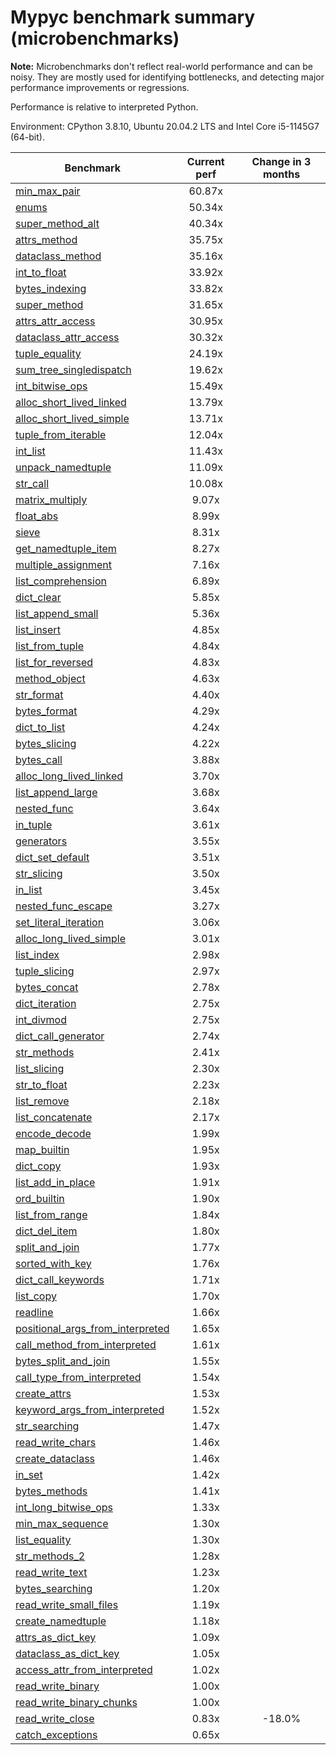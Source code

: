 # Mypyc benchmark summary (microbenchmarks)

**Note:** Microbenchmarks don't reflect real-world performance and can be noisy.
           They are mostly used for identifying bottlenecks, and detecting major performance
           improvements or regressions.

Performance is relative to interpreted Python.

Environment: CPython 3.8.10, Ubuntu 20.04.2 LTS and Intel Core i5-1145G7 (64-bit).

| Benchmark | Current perf | Change in 3 months |
| --- | :---: | :---: |
| [min_max_pair](benchmarks/min_max_pair.md) | 60.87x |  |
| [enums](benchmarks/enums.md) | 50.34x |  |
| [super_method_alt](benchmarks/super_method_alt.md) | 40.34x |  |
| [attrs_method](benchmarks/attrs_method.md) | 35.75x |  |
| [dataclass_method](benchmarks/dataclass_method.md) | 35.16x |  |
| [int_to_float](benchmarks/int_to_float.md) | 33.92x |  |
| [bytes_indexing](benchmarks/bytes_indexing.md) | 33.82x |  |
| [super_method](benchmarks/super_method.md) | 31.65x |  |
| [attrs_attr_access](benchmarks/attrs_attr_access.md) | 30.95x |  |
| [dataclass_attr_access](benchmarks/dataclass_attr_access.md) | 30.32x |  |
| [tuple_equality](benchmarks/tuple_equality.md) | 24.19x |  |
| [sum_tree_singledispatch](benchmarks/sum_tree_singledispatch.md) | 19.62x |  |
| [int_bitwise_ops](benchmarks/int_bitwise_ops.md) | 15.49x |  |
| [alloc_short_lived_linked](benchmarks/alloc_short_lived_linked.md) | 13.79x |  |
| [alloc_short_lived_simple](benchmarks/alloc_short_lived_simple.md) | 13.71x |  |
| [tuple_from_iterable](benchmarks/tuple_from_iterable.md) | 12.04x |  |
| [int_list](benchmarks/int_list.md) | 11.43x |  |
| [unpack_namedtuple](benchmarks/unpack_namedtuple.md) | 11.09x |  |
| [str_call](benchmarks/str_call.md) | 10.08x |  |
| [matrix_multiply](benchmarks/matrix_multiply.md) | 9.07x |  |
| [float_abs](benchmarks/float_abs.md) | 8.99x |  |
| [sieve](benchmarks/sieve.md) | 8.31x |  |
| [get_namedtuple_item](benchmarks/get_namedtuple_item.md) | 8.27x |  |
| [multiple_assignment](benchmarks/multiple_assignment.md) | 7.16x |  |
| [list_comprehension](benchmarks/list_comprehension.md) | 6.89x |  |
| [dict_clear](benchmarks/dict_clear.md) | 5.85x |  |
| [list_append_small](benchmarks/list_append_small.md) | 5.36x |  |
| [list_insert](benchmarks/list_insert.md) | 4.85x |  |
| [list_from_tuple](benchmarks/list_from_tuple.md) | 4.84x |  |
| [list_for_reversed](benchmarks/list_for_reversed.md) | 4.83x |  |
| [method_object](benchmarks/method_object.md) | 4.63x |  |
| [str_format](benchmarks/str_format.md) | 4.40x |  |
| [bytes_format](benchmarks/bytes_format.md) | 4.29x |  |
| [dict_to_list](benchmarks/dict_to_list.md) | 4.24x |  |
| [bytes_slicing](benchmarks/bytes_slicing.md) | 4.22x |  |
| [bytes_call](benchmarks/bytes_call.md) | 3.88x |  |
| [alloc_long_lived_linked](benchmarks/alloc_long_lived_linked.md) | 3.70x |  |
| [list_append_large](benchmarks/list_append_large.md) | 3.68x |  |
| [nested_func](benchmarks/nested_func.md) | 3.64x |  |
| [in_tuple](benchmarks/in_tuple.md) | 3.61x |  |
| [generators](benchmarks/generators.md) | 3.55x |  |
| [dict_set_default](benchmarks/dict_set_default.md) | 3.51x |  |
| [str_slicing](benchmarks/str_slicing.md) | 3.50x |  |
| [in_list](benchmarks/in_list.md) | 3.45x |  |
| [nested_func_escape](benchmarks/nested_func_escape.md) | 3.27x |  |
| [set_literal_iteration](benchmarks/set_literal_iteration.md) | 3.06x |  |
| [alloc_long_lived_simple](benchmarks/alloc_long_lived_simple.md) | 3.01x |  |
| [list_index](benchmarks/list_index.md) | 2.98x |  |
| [tuple_slicing](benchmarks/tuple_slicing.md) | 2.97x |  |
| [bytes_concat](benchmarks/bytes_concat.md) | 2.78x |  |
| [dict_iteration](benchmarks/dict_iteration.md) | 2.75x |  |
| [int_divmod](benchmarks/int_divmod.md) | 2.75x |  |
| [dict_call_generator](benchmarks/dict_call_generator.md) | 2.74x |  |
| [str_methods](benchmarks/str_methods.md) | 2.41x |  |
| [list_slicing](benchmarks/list_slicing.md) | 2.30x |  |
| [str_to_float](benchmarks/str_to_float.md) | 2.23x |  |
| [list_remove](benchmarks/list_remove.md) | 2.18x |  |
| [list_concatenate](benchmarks/list_concatenate.md) | 2.17x |  |
| [encode_decode](benchmarks/encode_decode.md) | 1.99x |  |
| [map_builtin](benchmarks/map_builtin.md) | 1.95x |  |
| [dict_copy](benchmarks/dict_copy.md) | 1.93x |  |
| [list_add_in_place](benchmarks/list_add_in_place.md) | 1.91x |  |
| [ord_builtin](benchmarks/ord_builtin.md) | 1.90x |  |
| [list_from_range](benchmarks/list_from_range.md) | 1.84x |  |
| [dict_del_item](benchmarks/dict_del_item.md) | 1.80x |  |
| [split_and_join](benchmarks/split_and_join.md) | 1.77x |  |
| [sorted_with_key](benchmarks/sorted_with_key.md) | 1.76x |  |
| [dict_call_keywords](benchmarks/dict_call_keywords.md) | 1.71x |  |
| [list_copy](benchmarks/list_copy.md) | 1.70x |  |
| [readline](benchmarks/readline.md) | 1.66x |  |
| [positional_args_from_interpreted](benchmarks/positional_args_from_interpreted.md) | 1.65x |  |
| [call_method_from_interpreted](benchmarks/call_method_from_interpreted.md) | 1.61x |  |
| [bytes_split_and_join](benchmarks/bytes_split_and_join.md) | 1.55x |  |
| [call_type_from_interpreted](benchmarks/call_type_from_interpreted.md) | 1.54x |  |
| [create_attrs](benchmarks/create_attrs.md) | 1.53x |  |
| [keyword_args_from_interpreted](benchmarks/keyword_args_from_interpreted.md) | 1.52x |  |
| [str_searching](benchmarks/str_searching.md) | 1.47x |  |
| [read_write_chars](benchmarks/read_write_chars.md) | 1.46x |  |
| [create_dataclass](benchmarks/create_dataclass.md) | 1.46x |  |
| [in_set](benchmarks/in_set.md) | 1.42x |  |
| [bytes_methods](benchmarks/bytes_methods.md) | 1.41x |  |
| [int_long_bitwise_ops](benchmarks/int_long_bitwise_ops.md) | 1.33x |  |
| [min_max_sequence](benchmarks/min_max_sequence.md) | 1.30x |  |
| [list_equality](benchmarks/list_equality.md) | 1.30x |  |
| [str_methods_2](benchmarks/str_methods_2.md) | 1.28x |  |
| [read_write_text](benchmarks/read_write_text.md) | 1.23x |  |
| [bytes_searching](benchmarks/bytes_searching.md) | 1.20x |  |
| [read_write_small_files](benchmarks/read_write_small_files.md) | 1.19x |  |
| [create_namedtuple](benchmarks/create_namedtuple.md) | 1.18x |  |
| [attrs_as_dict_key](benchmarks/attrs_as_dict_key.md) | 1.09x |  |
| [dataclass_as_dict_key](benchmarks/dataclass_as_dict_key.md) | 1.05x |  |
| [access_attr_from_interpreted](benchmarks/access_attr_from_interpreted.md) | 1.02x |  |
| [read_write_binary](benchmarks/read_write_binary.md) | 1.00x |  |
| [read_write_binary_chunks](benchmarks/read_write_binary_chunks.md) | 1.00x |  |
| [read_write_close](benchmarks/read_write_close.md) | 0.83x | -18.0% |
| [catch_exceptions](benchmarks/catch_exceptions.md) | 0.65x |  |
